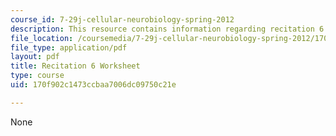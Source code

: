 ```yaml
---
course_id: 7-29j-cellular-neurobiology-spring-2012
description: This resource contains information regarding recitation 6 worksheet
file_location: /coursemedia/7-29j-cellular-neurobiology-spring-2012/170f902c1473ccbaa7006dc09750c21e_MIT7_29JS12_Recitation6.pdf
file_type: application/pdf
layout: pdf
title: Recitation 6 Worksheet
type: course
uid: 170f902c1473ccbaa7006dc09750c21e

---
```

None